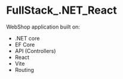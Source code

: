 # FullStack\_.NET_React

WebShop application built on:

- .NET core
- EF Core
- API (Controllers)
- React
- Vite
- Routing
